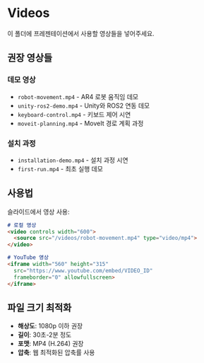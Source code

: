 # Videos

이 폴더에 프레젠테이션에서 사용할 영상들을 넣어주세요.

## 권장 영상들

### 데모 영상
- `robot-movement.mp4` - AR4 로봇 움직임 데모
- `unity-ros2-demo.mp4` - Unity와 ROS2 연동 데모
- `keyboard-control.mp4` - 키보드 제어 시연
- `moveit-planning.mp4` - MoveIt 경로 계획 과정

### 설치 과정
- `installation-demo.mp4` - 설치 과정 시연
- `first-run.mp4` - 최초 실행 데모

## 사용법

슬라이드에서 영상 사용:
```markdown
# 로컬 영상
<video controls width="600">
  <source src="/videos/robot-movement.mp4" type="video/mp4">
</video>

# YouTube 영상
<iframe width="560" height="315"
  src="https://www.youtube.com/embed/VIDEO_ID"
  frameborder="0" allowfullscreen>
</iframe>
```

## 파일 크기 최적화

- **해상도**: 1080p 이하 권장
- **길이**: 30초-2분 정도
- **포맷**: MP4 (H.264) 권장
- **압축**: 웹 최적화된 압축률 사용